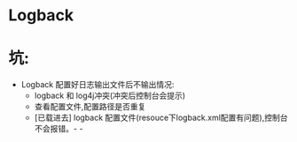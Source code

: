 # Logback















































# 坑:

- Logback 配置好日志输出文件后不输出情况: 
  - logback 和 log4j冲突(冲突后控制台会提示)
  - 查看配置文件,配置路径是否重复
  - [已载进去] logback 配置文件(resouce下logback.xml配置有问题),控制台不会报错。- -